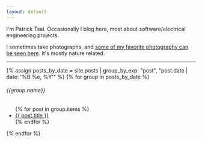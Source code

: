 ```yaml
---
layout: default
---
```


I'm Patrick Tsai. Occasionally I blog here, most about software/electrical engineering projects.

I sometimes take photographs, and <a href="/photography">some of my favorite photography can be seen here</a>. It's mostly nature related.

<hr>

{% assign posts_by_date = site.posts | group_by_exp: "post", "post.date | date: '%B %e, %Y'" %}
{% for group in posts_by_date %}
  <h6>{{group.name}}</h6>
  <ul>
  {% for post in group.items %}
    <li>
      <a href="{{ post.url }}">{{ post.title }}</a>
    </li>
  {% endfor %}
  </ul>
{% endfor %}
